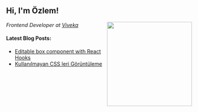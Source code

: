 <h2>Hi, I'm Özlem!</h2>
<img align='right' src="https://images.procreate.art/97395/5beaa7445812e0124.jpg" width="230" />
<p><em>Frontend Developer at <a href="https://viveka.com.tr/">Viveka</a></em>

<h4> Latest Blog Posts: </h4>

  - [Editable box component with React Hooks](https://dev.to/ozlemts/editable-text-area-component-with-react-hooks-5g23)
  - [Kullanılmayan CSS leri Görüntüleme](https://dev.to/ozlemts/kullanilmayan-css-leri-goruntuleme-1jg9)

